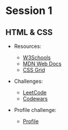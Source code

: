 # Session 1

## HTML & CSS

- Resources:
    - [W3Schools](https://www.w3schools.com/css/)
    - [MDN Web Docs](https://developer.mozilla.org/en-US/docs/Web/CSS)
    - [CSS Grid](https://cssgrid.io/)

- Challenges:
    - [LeetCode](https://leetcode.com/)
    - [Codewars](https://www.codewars.com/)

- Profile challenge:
    - [Profile](profil.html)
